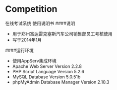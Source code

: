 # Competition
在线考试系统 使用说明书
####说明
- 用于郑州富达雷克塞斯汽车公司销售部员工考核使用
- 写于2014年1月

####运行环境
- 使用AppServ集成环境
- Apache Web Server Version 2.2.8
- PHP Script Language Version 5.2.6
- MySQL Database Version 5.0.51b
- phpMyAdmin Database Manager Version 2.10.3
